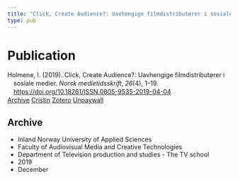 ```yaml
---
title: "Click, Create Audience?: Uavhengige filmdistributører i sosiale medier"
type: pub
---
```

<h1>Publication</h1>
<article id="csl-bib-container-ILKAHJJM" class="csl-bib-container">
  <div class="csl-bib-body" style="line-height: 1.35; padding-left: 1em; text-indent:-1em;">
  <div class="csl-entry">Holmene, I. (2019). Click, Create Audience?: Uavhengige filmdistribut&#xF8;rer i sosiale medier. <i>Norsk medietidsskrift</i>, <i>26</i>(4), 1&#x2013;19. <a href="https://doi.org/10.18261/ISSN.0805-9535-2019-04-04">https://doi.org/10.18261/ISSN.0805-9535-2019-04-04</a></div>
</div>
  <div class="csl-bib-buttons">
    <a href="#taxonomy-article-ILKAHJJM" class="csl-bib-button">Archive</a>
    <a href="https://app.cristin.no/results/show.jsf?id=1758762" alt="Cristin URL" class="csl-bib-button">Cristin</a>
    <a href="http://zotero.org/groups/5022929/items/ILKAHJJM" alt="Zotero URL" class="csl-bib-button">Zotero</a>
    <a href="https://www.idunn.no/file/pdf/67167427/click_create_audience.pdf" class="csl-bib-button">Unpaywall</a>
  </div>
  <div id="csl-bib-meta-container-ILKAHJJM"></div>
</article>
<div id="csl-bib-meta-ILKAHJJM" class="csl-bib-meta">
  <article id="taxonomy-article-ILKAHJJM" class="taxonomy-article">
    <h1>Archive</h1>
    <ul>
      <li>Inland Norway University of Applied Sciences</li>
      <li>Faculty of Audiovisual Media and Creative Technologies</li>
      <li>Department of Television production and studies - The TV school</li>
      <li>2019</li>
      <li>December</li>
    </ul>
  </article>
</div>
